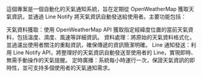 這個專案是一個自動化的天氣通知系統，旨在定期從 OpenWeatherMap 獲取天氣資訊，並通過 Line Notify 將天氣資訊自動發送給使用者。主要功能包括：

天氣資料獲取：使用 OpenWeatherMap API 獲取指定經緯度位置的當前天氣資料，包括溫度、濕度、風速等詳細資訊。
資料處理：將原始的天氣資料格式化，並過濾出使用者關注的重點資訊，確保傳遞的資訊簡潔明確。
Line 通知發送：利用 Line Notify API，將整理好的天氣資訊自動發送至使用者的 Line，實現即時、無需手動操作的天氣提醒。
定時廣播：系統每小時運行一次，保證天氣資訊的即時性，並可支持多個使用者的天氣通知需求。
